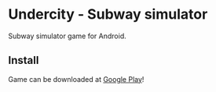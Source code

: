 # Undercity - Subway simulator

Subway simulator game for Android.

## Install
Game can be downloaded at [Google Play](https://play.google.com/store/apps/details?id=com.JLapps.undercity&referrer=utm_source%3Dgithub-readme%26utm_medium%3Dweb)!
